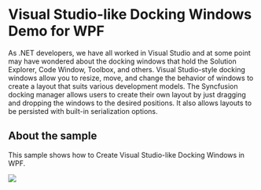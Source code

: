 # Visual Studio-like Docking Windows Demo for WPF
As .NET developers, we have all worked in Visual Studio and at some point may have wondered about the docking windows that hold the Solution Explorer, Code Window, Toolbox, and others. Visual Studio-style docking windows allow you to resize, move, and change the behavior of windows to create a layout that suits various development models. The Syncfusion docking manager allows users to create their own layout by just dragging and dropping the windows to the desired positions. It also allows layouts to be persisted with built-in serialization options. 

## About the sample
This sample shows how to Create Visual Studio-like Docking Windows in WPF.

![](https://blog.syncfusion.com/wp-content/uploads/2018/09/VSlikeDockWindow-1.png)
